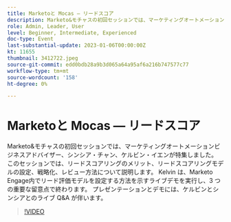 ```yaml
---
title: Marketoと Mocas — リードスコア
description: Marketo&モチャスの初回セッションでは、マーケティングオートメーションビジネスアドバイザー、シンシア・チャン、ケルビン・イエンが特集しました。 このセッションでは、リードスコアリングのメリット、リードスコアリングモデルの設定、戦略化、レビュー方法について説明します。 Kelvin は、Marketo Engage内でリード評価モデルを設定する方法を示すライブデモを実行し、3 つの重要な留意点で終わります。 プレゼンテーションとデモには、ケルビンとシンシアとのライブ Q&A が伴います。
role: Admin, Leader, User
level: Beginner, Intermediate, Experienced
doc-type: Event
last-substantial-update: 2023-01-06T00:00:00Z
kt: 11655
thumbnail: 3412722.jpeg
source-git-commit: edd0bdb28a9b3d065a64a95af6a216b747577c77
workflow-type: tm+mt
source-wordcount: '158'
ht-degree: 0%

---
```


# Marketoと Mocas — リードスコア

Marketo&amp;モチャスの初回セッションでは、マーケティングオートメーションビジネスアドバイザー、シンシア・チャン、ケルビン・イエンが特集しました。 このセッションでは、リードスコアリングのメリット、リードスコアリングモデルの設定、戦略化、レビュー方法について説明します。 Kelvin は、Marketo Engage内でリード評価モデルを設定する方法を示すライブデモを実行し、3 つの重要な留意点で終わります。 プレゼンテーションとデモには、ケルビンとシンシアとのライブ Q&amp;A が伴います。

>[!VIDEO](https://video.tv.adobe.com/v/3412722/?quality=12&learn=on)